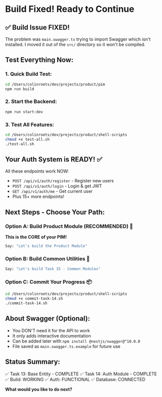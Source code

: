 # Build Fixed! Ready to Continue

## ✅ Build Issue FIXED!

The problem was `main.swagger.ts` trying to import Swagger which isn't installed.
I moved it out of the `src/` directory so it won't be compiled.

## Test Everything Now:

### 1. Quick Build Test:
```bash
cd /Users/colinroets/dev/projects/product/pim
npm run build
```

### 2. Start the Backend:
```bash
npm run start:dev
```

### 3. Test All Features:
```bash
cd /Users/colinroets/dev/projects/product/shell-scripts
chmod +x test-all.sh
./test-all.sh
```

## Your Auth System is READY! ✅

All these endpoints work NOW:
- `POST /api/v1/auth/register` - Register new users
- `POST /api/v1/auth/login` - Login & get JWT
- `GET /api/v1/auth/me` - Get current user
- Plus 15+ more endpoints!

## Next Steps - Choose Your Path:

### Option A: Build Product Module (RECOMMENDED) 🎯
**This is the CORE of your PIM!**
```bash
Say: "Let's build the Product Module"
```

### Option B: Build Common Utilities 🔧
```bash
Say: "Let's build Task 15 - Common Modules"
```

### Option C: Commit Your Progress 📦
```bash
cd /Users/colinroets/dev/projects/product/shell-scripts
chmod +x commit-task-14.sh
./commit-task-14.sh
```

## About Swagger (Optional):
- You DON'T need it for the API to work
- It only adds interactive documentation
- Can be added later with `npm install @nestjs/swagger@^10.0.0`
- File saved as `main.swagger.ts.example` for future use

## Status Summary:
✅ Task 13: Base Entity - COMPLETE
✅ Task 14: Auth Module - COMPLETE
✅ Build: WORKING
✅ Auth: FUNCTIONAL
✅ Database: CONNECTED

**What would you like to do next?**
